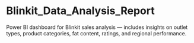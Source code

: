 # Blinkit_Data_Analysis_Report
Power BI dashboard for Blinkit sales analysis — includes insights on outlet types, product categories, fat content, ratings, and regional performance.
